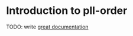 # Introduction to pll-order

TODO: write [great documentation](http://jacobian.org/writing/what-to-write/)
